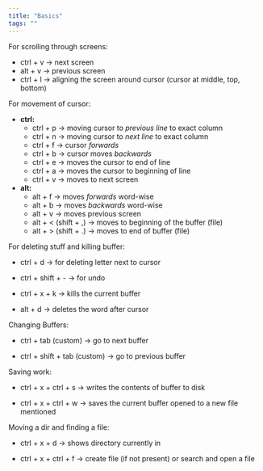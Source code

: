 ```yaml
---
title: "Basics"
tags: ""
---
```

For scrolling through screens:

-   ctrl + v → next screen
-   alt + v → previous screen
-   ctrl + l → aligning the screen around cursor (cursor at middle, top, bottom)

For movement of cursor:

-   **ctrl:**
    -   ctrl + p → moving cursor to _previous line_ to exact column
    -   ctrl + n → moving cursor to _next line_ to exact column
    -   ctrl + f → cursor _forwards_
    -   ctrl + b → cursor moves _backwards_
    -	ctrl + e &rarr; moves the cursor to end of line
    -	ctrl + a &rarr; moves the cursor to beginning of line
    -	ctrl + v &rarr; moves to next screen
-   **alt:**
    -   alt + f → moves _forwards_ word-wise
    -   alt + b → moves _backwards_ word-wise
    -	alt + v &rarr; moves previous screen
    -	alt + < (shift + ,) &rarr; moves to beginning of the buffer (file)
    -	alt + > (shift + .) &rarr; moves to end of buffer (file)

For deleting stuff and killing buffer:

* ctrl + d &rarr; for deleting letter next to cursor

* ctrl + shift + - &rarr; for undo

* ctrl + x + k &rarr; kills the current buffer

* alt + d &rarr; deletes the word after cursor

Changing Buffers:
* ctrl + tab (custom) &rarr; go to next buffer

* ctrl + shift + tab (custom) &rarr; go to previous buffer

Saving work:
* ctrl + x + ctrl + s &rarr; writes the contents of buffer to disk

* ctrl + x + ctrl + w &rarr; saves the current buffer opened to a new file mentioned

Moving a dir and finding a file:
* ctrl + x + d &rarr; shows directory currently in

* ctrl + x + ctrl + f &rarr; create file (if not present) or search and open a file 